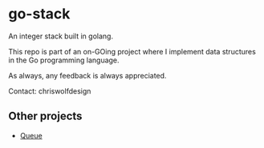 # go-stack

An integer stack built in golang.

This repo is part of an on-GOing project where I implement data structures in the Go programming language.

As always, any feedback is always appreciated.

Contact: chriswolfdesign

## Other projects

- [Queue](https://www.github.com/chriswolfdesign/go-queue)
